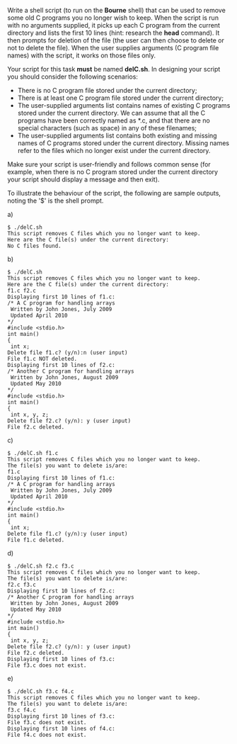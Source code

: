 Write a shell script (to run on the **Bourne** shell) that can be used to remove some old C programs you no longer wish to keep. When the script is run with no arguments supplied, it picks up each C program from the current directory and lists the first 10 lines (hint: research the **head** command). It then prompts for deletion of the file (the user can then choose to delete or not to delete the file). When the user supplies arguments (C program file names) with the script, it works on those files only.

Your script for this task **must** be named **delC.sh**. In designing your script you should consider 
the following scenarios:
* There is no C program file stored under the current directory;
* There is at least one C program file stored under the current directory;
* The user-supplied arguments list contains names of existing C programs stored under the current directory. We can assume that all the C programs have been correctly named as *.c, and that there are no special characters (such as space) in any of these filenames;
* The user-supplied arguments list contains both existing and missing names of C programs stored under the current directory. Missing names refer to the files which no longer exist under the current directory.

Make sure your script is user-friendly and follows common sense (for example, when there is no 
C program stored under the current directory your script should display a message and then 
exit).

To illustrate the behaviour of the script, the following are sample outputs, noting the '$' is the shell prompt.

a)

    $ ./delC.sh
    This script removes C files which you no longer want to keep.
    Here are the C file(s) under the current directory:
    No C files found.
b)
 
    $ ./delC.sh
    This script removes C files which you no longer want to keep.
    Here are the C file(s) under the current directory:
    f1.c f2.c
    Displaying first 10 lines of f1.c:
    /* A C program for handling arrays
     Written by John Jones, July 2009
     Updated April 2010
    */
    #include <stdio.h>
    int main()
    {
     int x;
    Delete file f1.c? (y/n):n (user input)
    File f1.c NOT deleted.
    Displaying first 10 lines of f2.c:
    /* Another C program for handling arrays
     Written by John Jones, August 2009
     Updated May 2010
    */
    #include <stdio.h>
    int main()
    {
     int x, y, z;
    Delete file f2.c? (y/n): y (user input)
    File f2.c deleted.
c)

    $ ./delC.sh f1.c
    This script removes C files which you no longer want to keep.
    The file(s) you want to delete is/are:
    f1.c
    Displaying first 10 lines of f1.c:
    /* A C program for handling arrays
     Written by John Jones, July 2009
     Updated April 2010
    */
    #include <stdio.h>
    int main()
    {
     int x;
    Delete file f1.c? (y/n):y (user input)
    File f1.c deleted.
d)

    $ ./delC.sh f2.c f3.c
    This script removes C files which you no longer want to keep.
    The file(s) you want to delete is/are: 
    f2.c f3.c
    Displaying first 10 lines of f2.c:
    /* Another C program for handling arrays
     Written by John Jones, August 2009
     Updated May 2010
    */
    #include <stdio.h>
    int main()
    {
     int x, y, z;
    Delete file f2.c? (y/n): y (user input)
    File f2.c deleted.
    Displaying first 10 lines of f3.c:
    File f3.c does not exist.
e)

    $ ./delC.sh f3.c f4.c
    This script removes C files which you no longer want to keep.
    The file(s) you want to delete is/are: 
    f3.c f4.c
    Displaying first 10 lines of f3.c:
    File f3.c does not exist.
    Displaying first 10 lines of f4.c:
    File f4.c does not exist.
